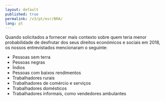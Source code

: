 ```yaml
---
layout: default
published: true
permalink: /v3/pt/esr/BRA/
lang: pt
---
```


Quando solicitados a fornecer mais contexto sobre quem teria menor probabilidade de desfrutar dos seus direitos económicos e sociais em 2018, os nossos entrevistados mencionaram o seguinte:
-	Pessoas sem terra
-	Pessoas negras
-	Índios
-	Pessoas com baixos rendimentos
-	Trabalhadores rurais
-	Trabalhadores de comércio e serviços
-	Trabalhadores domésticos
-	Trabalhadores informais, como vendedores ambulantes
